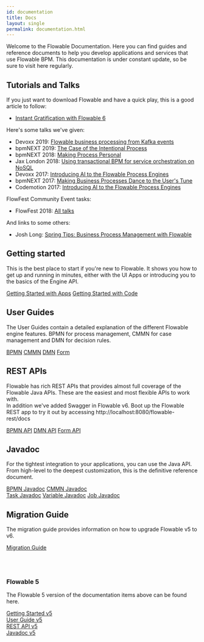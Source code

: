```yaml
---
id: documentation
title: Docs
layout: single
permalink: documentation.html
---
```

Welcome to the Flowable Documentation.  Here you can find guides and reference documents to help you develop applications and services that use Flowable BPM.  This documentation is under constant update, so be sure to visit here regularly.

## Tutorials and Talks
If you just want to download Flowable and have a quick play, this is a good article to follow:

+ [Instant Gratification with Flowable 6](https://paulhh.wordpress.com/2017/01/31/flowable-6-instant-gratification/)

Here's some talks we've given:
+ Devoxx 2019: [Flowable business processing from Kafka events](https://www.youtube.com/watch?v=nX0dRiPqOmk)
+ bpmNEXT 2019: [The Case of the Intentional Process](https://www.youtube.com/watch?v=uSQVtm8O7SA)
+ bpmNEXT 2018: [Making Process Personal](https://www.youtube.com/watch?v=fyxRHZaCSSA)
+ Jax London 2018: [Using transactional BPM for service orchestration on NoSQL](https://www.youtube.com/watch?v=vzgU1lZ1h3U)
+ Devoxx 2017: [Introducing AI to the Flowable Process Engines](https://www.youtube.com/watch?v=i8dYR0LdpHg)
+ bpmNEXT 2017: [Making Business Processes Dance to the User's Tune](https://www.youtube.com/watch?v=5qIw3JTw-mI)
+ Codemotion 2017: [Introducing AI to the Flowable Process Engines](https://www.youtube.com/watch?v=HaZQTrfNAgo)

FlowFest Community Event tasks:

+ FlowFest 2018: [All talks](https://flowable.com/flowfest2018)


And links to some others:

+ Josh Long: [Spring Tips: Business Process Management with Flowable](https://www.youtube.com/watch?v=43_OLrxU3so)

## Getting started

This is the best place to start if you're new to Flowable.  It shows you how to get up and running in minutes, either with the UI Apps or introducing you to the basics of the Engine API.
<div class="buttons-unit">
  <a href="{{ site.baseurl }}/docs/userguide/index.html#flowableApps" class="button" target="_blank">Getting Started with Apps</a>
  <a href="{{ site.baseurl }}/docs/userguide/index.html#_getting_started" class="button" target="_blank">Getting Started with Code</a>
</div>

## User Guides

The User Guides contain a detailed explanation of the different Flowable engine features.  BPMN for process management, CMMN for case management and DMN for decision rules.
<div class="buttons-unit">
    <a href="{{ site.baseurl }}/docs/userguide/index.html" class="button" target="_blank">BPMN</a>
    <a href="{{ site.baseurl }}/docs/userguide-cmmn/index.html" class="button" target="_blank">CMMN</a>
    <a href="{{ site.baseurl }}/docs/userguide-dmn/index.html" class="button" target="_blank">DMN</a>
    <a href="{{ site.baseurl }}/docs/userguide-form/index.html" class="button" target="_blank">Form</a>
</div>

## REST APIs

Flowable has rich REST APIs that provides almost full coverage of the Flowable Java APIs.  These are the easiest and most flexible APIs to work with.
<br>
In addition we've added Swagger in Flowable v6. Boot up the Flowable REST app to try it out by accessing http://localhost:8080/flowable-rest/docs

<div class="buttons-unit">
  <a href="{{ site.baseurl }}/docs/userguide/index.html#restApiChapter" class="button" target="_blank">BPMN API</a>
    <a href="{{ site.baseurl }}/docs/userguide-dmn/index.html#restApiChapter" class="button" target="_blank">DMN API</a>
    <a href="{{ site.baseurl }}/docs/userguide-form/index.html#restApiChapter" class="button" target="_blank">Form API</a>
</div>


## Javadoc

For the tightest integration to your applications, you can use the Java API.  From high-level to the deepest customization, this is the definitive reference document.
<div class="buttons-unit">
  <a href="{{ site.baseurl }}/docs/javadocs/index.html" class="button" target="_blank">BPMN Javadoc</a>
  <a href="{{ site.baseurl }}/docs/cmmn-javadocs/index.html" class="button" target="_blank">CMMN Javadoc</a>
</div>

<div class="buttons-unit">
  <a href="{{ site.baseurl }}/docs/task-javadocs/index.html" class="button" target="_blank">Task Javadoc</a>
  <a href="{{ site.baseurl }}/docs/variable-javadocs/index.html" class="button" target="_blank">Variable Javadoc</a>
  <a href="{{ site.baseurl }}/docs/job-javadocs/index.html" class="button" target="_blank">Job Javadoc</a>
</div>

## Migration Guide
The migration guide provides information on how to upgrade Flowable v5 to v6.
<div class="buttons-unit">
  <a href="{{ site.baseurl }}/docs/userguide/migration.html" class="button" target="_blank">Migration Guide</a>
</div>

<br/><br/>
### Flowable 5

The Flowable 5 version of the documentation items above can be found here.

<div class="buttons-unit previous-versions">
  <a href="{{ site.baseurl }}/docs/userguide-5/index.html#_getting_started" class="button" target="_blank">Getting Started v5</a>
</div>

<div class="buttons-unit previous-versions">
  <a href="{{ site.baseurl }}/docs/userguide-5/index.html" class="button" target="_blank">User Guide v5</a>
</div>

<div class="buttons-unit previous-versions">
  <a href="{{ site.baseurl }}/docs/userguide-5/index.html#restApiChapter" class="button" target="_blank">REST API v5</a>
</div>

<div class="buttons-unit previous-versions">
  <a href="{{ site.baseurl }}/docs/javadocs-5/index.html" class="button" target="_blank">Javadoc v5</a>
</div>
